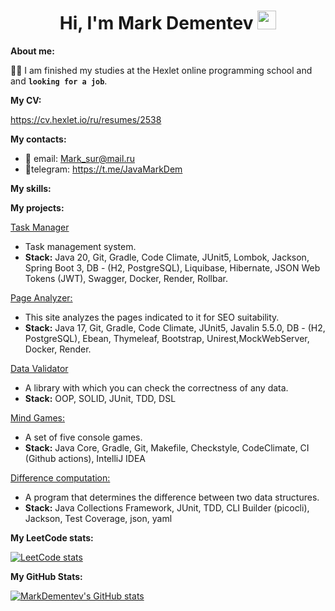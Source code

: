 <div id="header" align="center">
  <h1>
    Hi, I'm Mark Dementev
    <img src="https://media.giphy.com/media/hvRJCLFzcasrR4ia7z/giphy.gif" width="30px"/>
  </h1>
</div>

<b>About me:</b>

:man_student: I am finished my studies at the Hexlet online programming school and and **```looking for a job```**.

<b>My CV:</b>

https://cv.hexlet.io/ru/resumes/2538

<b>My contacts:</b>

- 📧 email: Mark_sur@mail.ru
- 📱telegram: https://t.me/JavaMarkDem

<b>My skills:</b>


<b>My projects:</b>

[Task Manager](https://github.com/MarkDementev/Task-Manager)
- Task management system.
- <b>Stack:</b> Java 20, Git, Gradle, Code Climate, JUnit5, Lombok, Jackson, Spring Boot 3, DB - (H2, PostgreSQL), Liquibase, Hibernate, JSON Web Tokens (JWT), Swagger, Docker, Render, Rollbar.

[Page Analyzer:](https://github.com/MarkDementev/Page-analyzer)
- This site analyzes the pages indicated to it for SEO suitability. 
- <b>Stack:</b> Java 17, Git, Gradle, Code Climate, JUnit5, Javalin 5.5.0, DB - (H2, PostgreSQL), Ebean, Thymeleaf, Bootstrap, Unirest,MockWebServer, Docker, Render.



[Data Validator](https://github.com/evgeniy1503/java-project-78)
- A library with which you can check the correctness of any data. 
- <b>Stack:</b> OOP, SOLID, JUnit, TDD, DSL

[Mind Games:](https://github.com/evgeniy1503/java-project-lvl1)
- A set of five console games. 
- <b>Stack:</b> Java Core, Gradle, Git, Makefile, Checkstyle, CodeClimate, CI (Github actions), IntelliJ IDEA

[Difference computation:](https://github.com/evgeniy1503/java-project-2)
- A program that determines the difference between two data structures. 
- <b>Stack:</b> Java Collections Framework, JUnit, TDD, CLI Builder (picocli), Jackson, Test Coverage, json, yaml

<b>My LeetCode stats:</b>

[![LeetCode stats](https://leetcode-stats-six.vercel.app/api?username=MarkDementev&theme=dark)](https://leetcode.com/MarkDementev/)

<b>My GitHub Stats:</b>

[![MarkDementev's GitHub stats](https://github-readme-stats.vercel.app/api?username=MarkDementev&theme=dark)](https://github.com/MarkDementev/github-readme-stats)
